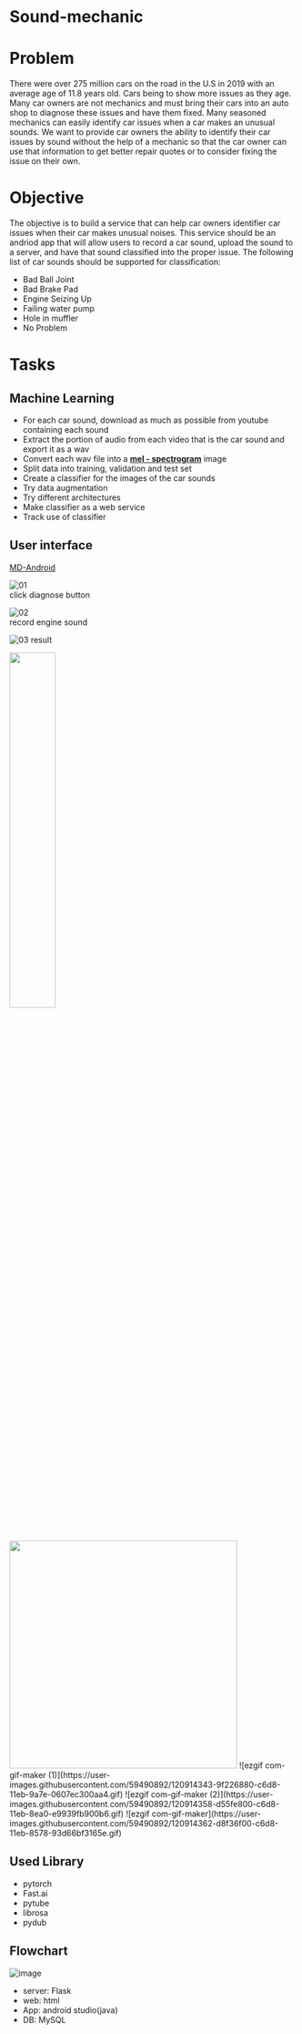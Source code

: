 # Sound-mechanic

# Problem
There were over 275 million cars on the road in the U.S in 2019 with an average age of 11.8 years old.
Cars being to show more issues as they age. Many car owners are not mechanics and must bring their cars into an auto shop to diagnose these issues and have them fixed. Many seasoned mechanics can easily identify car issues when a car makes an unusual sounds. We want to provide car owners the ability to identify their car issues by sound without the help of a mechanic so that the car owner can use that information to get better repair quotes or to consider fixing the issue on their own.

# Objective
The objective is to build a service that can help car owners identifier car issues when their car makes unusual noises. This service should be an andriod app that will allow users to record a car sound, upload the sound to a server, and have that sound classified into the proper issue. The following list of car sounds should be supported for classification:
  * Bad Ball Joint
  * Bad Brake Pad
  * Engine Seizing Up
  * Failing water pump
  * Hole in muffler
  * No Problem

# Tasks
## Machine Learning
  * For each car sound, download as much as possible from youtube containing each sound
  * Extract the portion of audio from each video that is the car sound and export it as a wav
  * Convert each wav file into a [**mel - spectrogram**](https://towardsdatascience.com/getting-to-know-the-mel-spectrogram-31bca3e2d9d0) image
  * Split data into training, validation and test set
  * Create a classifier for the images of the car sounds
  * Try data augmentation
  * Try different architectures
  * Make classifier as a web service
  * Track use of classifier
     
## User interface
[MD-Android](https://github.com/jihye-kim11/MD_Mobile)



   ![01](./01.jpg)   
   click diagnose button   
      
   ![02](./02.jpg)   
   record engine sound   
      
   ![03](./03.jpg)
   result   
   
   <img src = "./img/2_8.jpeg" width="40%">
   <img src = "https://user-images.githubusercontent.com/59490892/120914343-9f226880-c6d8-11eb-9a7e-0607ec300aa4.gif" width="400px">
![ezgif com-gif-maker (1)](https://user-images.githubusercontent.com/59490892/120914343-9f226880-c6d8-11eb-9a7e-0607ec300aa4.gif)
![ezgif com-gif-maker (2)](https://user-images.githubusercontent.com/59490892/120914358-d55fe800-c6d8-11eb-8ea0-e9939fb900b6.gif)
![ezgif com-gif-maker](https://user-images.githubusercontent.com/59490892/120914362-d8f36f00-c6d8-11eb-8578-93d66bf3165e.gif)

      
      
## Used Library
 * pytorch
 * Fast.ai
 * pytube
 * librosa
 * pydub

## Flowchart
![image](https://user-images.githubusercontent.com/59490892/119289199-1a216300-bc85-11eb-9c62-5b7454266c2b.png)
 * server: Flask
 * web: html
 * App: android studio(java)
 * DB: MySQL


